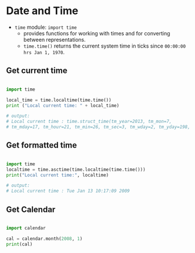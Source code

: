 # Date and Time

- `time` module: `import time`
  - provides functions for working with times and for converting between representations.
  - `time.time()` returns the current system time in ticks since `00:00:00 hrs Jan 1, 1970`.

## Get current time

```python

import time

local_time = time.localtime(time.time())
print ("Local current time: " + local_time)

# output:
# Local current time : time.struct_time(tm_year=2013, tm_mon=7,
# tm_mday=17, tm_hour=21, tm_min=26, tm_sec=3, tm_wday=2, tm_yday=198, tm_isdst=0)

```

## Get formatted time

```python

import time
localtime = time.asctime(time.localtime(time.time()))
print("Local current time:", localtime)

# output:
# Local current time : Tue Jan 13 10:17:09 2009

```

## Get Calendar

```python

import calendar

cal = calendar.month(2008, 1)
print(cal)

```
